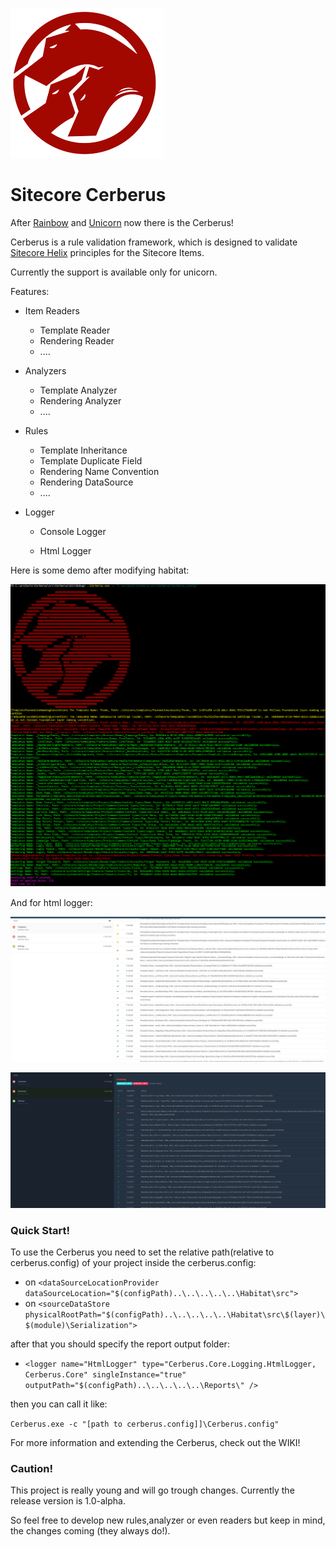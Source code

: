 ![Cerberus](src/Cerberus/Properties/Cerberus.png?raw=true "Cerberus")
# Sitecore Cerberus

After [Rainbow](<https://github.com/SitecoreUnicorn/Rainbow>) and [Unicorn](https://github.com/SitecoreUnicorn/Unicorn) now there is the Cerberus!

Cerberus is a rule validation framework, which is designed to validate [Sitecore Helix](https://helix.sitecore.net/) principles for the Sitecore Items.

Currently the support is available only for unicorn.

Features:

- Item Readers

  - Template Reader
  - Rendering Reader
  - ....

- Analyzers

  - Template Analyzer
  - Rendering Analyzer
  - ....

- Rules

  - Template Inheritance
  - Template Duplicate Field
  - Rendering Name Convention
  - Rendering DataSource
  - ....

- Logger

  - Console Logger

  - Html Logger

Here is some demo after modifying habitat:

![DemoConsole](/assets/pics/DemoConsoleHabitat.png?raw=true "Cerberus")	

And for html logger:

![HtmlLogDemo1](/assets/pics/DemoHtmlTemplates.jpg?raw=true "HtmlLogDemo1")

![HtmlLogDemo2](/assets/pics/DemoHtmlRenderings.jpg?raw=true "HtmlLogDemo1")

### Quick Start!

To use the Cerberus you need to set the relative path(relative to cerberus.config) of your project inside the cerberus.config:

- on `<dataSourceLocationProvider dataSourceLocation="$(configPath)..\..\..\..\..\Habitat\src">`
- on `<sourceDataStore physicalRootPath="$(configPath)..\..\..\..\..\Habitat\src\$(layer)\$(module)\Serialization">`

after that you should specify the report output folder:

- `<logger name="HtmlLogger" type="Cerberus.Core.Logging.HtmlLogger, Cerberus.Core" singleInstance="true" outputPath="$(configPath)..\..\..\..\..\Reports\" />`

then you can call it like:

`Cerberus.exe -c "[path to cerberus.config]]\Cerberus.config"`

For more information and extending the Cerberus, check out the WIKI!



### Caution!

This project is really young and will go trough changes. Currently the release version is 1.0-alpha. 

So feel free to develop new rules,analyzer or even readers but keep in mind, the changes coming (they always do!).






